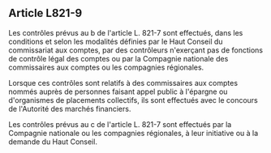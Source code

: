 Article L821-9
----
Les contrôles prévus au b de l'article L. 821-7 sont effectués, dans les
conditions et selon les modalités définies par le Haut Conseil du commissariat
aux comptes, par des contrôleurs n'exerçant pas de fonctions de contrôle légal
des comptes ou par la Compagnie nationale des commissaires aux comptes ou les
compagnies régionales.

Lorsque ces contrôles sont relatifs à des commissaires aux comptes nommés auprès
de personnes faisant appel public à l'épargne ou d'organismes de placements
collectifs, ils sont effectués avec le concours de l'Autorité des marchés
financiers.

Les contrôles prévus au c de l'article L. 821-7 sont effectués par la Compagnie
nationale ou les compagnies régionales, à leur initiative ou à la demande du
Haut Conseil.
